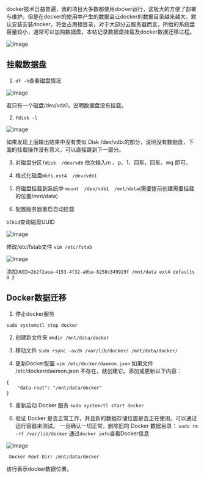 docker技术日益普遍，我的项目大多数都使用docker运行，这极大的方便了部署与维护。但是在docker的使用中产生的数据会让docker的数据目录越来越大，默认安装安装docker，将会占用根目录，对于大部分云服务器而言，所给的系统盘容量较小，通常可以加购数据盘，本帖记录数据盘挂载及docker数据迁移过程。

![Image](https://github.com/user-attachments/assets/0b5cc253-1516-4452-a2b2-d14167bca811)

## 挂载数据盘

1. `df -h`查看磁盘情况

![Image](https://github.com/user-attachments/assets/768e6e08-8137-4508-b543-e620664fe664)

若只有一个磁盘/dev/vda1，说明数据盘没有挂载。

2. `fdisk -l`

![Image](https://github.com/user-attachments/assets/69173492-dcb8-47d4-b1fe-2379e26a8599)

如果发现上面输出结果中没有类似 Disk /dev/vdb:的部分，说明没有数据盘，下面的挂载操作没有意义，可以直接跳到下一部分。

3. 对磁盘分区`fdisk  /dev/vdb`
依次输入m 、p、1、回车，回车、wq 即可。

4. 格式化磁盘`mkfs.ext4  /dev/vdb1`

5. 将磁盘挂载到系统中
`mount  /dev/vdb1  /mnt/data`(需要提前创建需要挂载的位置/mnt/data)

6. 配置服务器重启自动挂载

`blkid`查询磁盘UUID

![Image](https://github.com/user-attachments/assets/186a92b1-2483-4493-a9d0-3be307c81bac)

修改/etc/fstab文件 `vim /etc/fstab`

![Image](https://github.com/user-attachments/assets/324b4fec-8bfe-4ee1-944e-96feea1d471c)

添加`UUID=2b2f2aea-4153-4f32-a0ba-8258c849929f /mnt/data ext4 defaults 0 2`

## Docker数据迁移

1. 停止docker服务

`sudo systemctl stop docker`

2. 创建新文件夹
`mkdir /mnt/data/docker`

3. 移动文件
`sudo rsync -avzh /var/lib/docker/ /mnt/data/docker/`

4. 更新Docker配置
`vim /etc/docker/daemon.json`
如果文件 /etc/docker/daemon.json 不存在，就创建它。添加或更新以下内容：

```
{
    "data-root": "/mnt/data/docker"
}
```

5. 重新启动 Docker 服务
`sudo systemctl start docker`

6. 验证 Docker 是否正常工作，并且新的数据存储位置是否正在使用。可以通过运行容器来测试。
一旦确认一切正常，删除旧的 Docker 数据目录：
`sudo rm -rf /var/lib/docker`
通过`docker info`查看Docker信息

![Image](https://github.com/user-attachments/assets/0d961e2e-c122-4351-b679-29d7556f2a29)

` Docker Root Dir: /mnt/data/docker`

该行表示docker数据位置。
